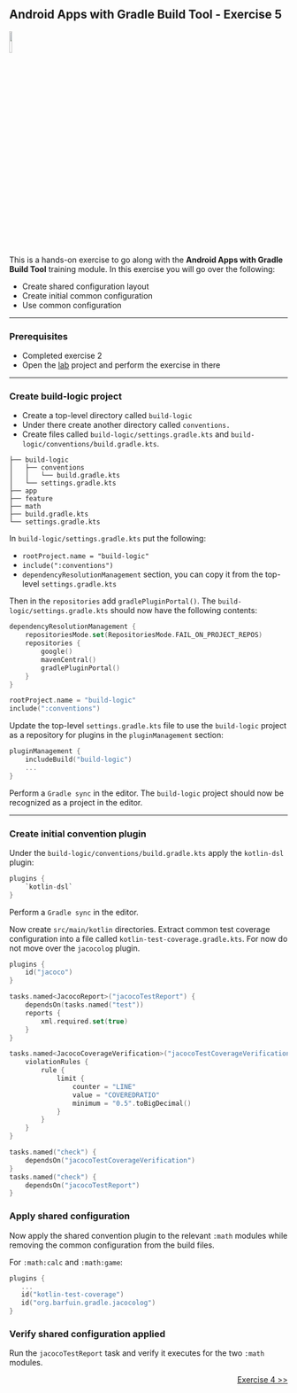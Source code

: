 ## Android Apps with Gradle Build Tool - Exercise 5

<p align="left">
<img width="10%" height="10%" src="https://user-images.githubusercontent.com/120980/174325546-8558160b-7f16-42cb-af0f-511849f22ebc.png">
</p>

This is a hands-on exercise to go along with the
**Android Apps with Gradle Build Tool** training module. In this exercise
you will go over the following:

* Create shared configuration layout
* Create initial common configuration
* Use common configuration

---
### Prerequisites

* Completed exercise 2
* Open the [lab](lab/) project and perform the exercise in there

---
### Create build-logic project

* Create a top-level directory called `build-logic`
* Under there create another directory called `conventions.`
* Create files called `build-logic/settings.gradle.kts` and `build-logic/conventions/build.gradle.kts`.

```
├── build-logic
│   ├── conventions
│   │   └── build.gradle.kts
│   └── settings.gradle.kts
├── app
├── feature
├── math
├── build.gradle.kts 
└── settings.gradle.kts
```

In `build-logic/settings.gradle.kts` put the following:
* `rootProject.name = "build-logic"`
* `include(":conventions")`
* `dependencyResolutionManagement` section, you can copy it from the top-level `settings.gradle.kts`

Then in the `repositories` add `gradlePluginPortal()`. The `build-logic/settings.gradle.kts`
should now have the following contents:

```kotlin
dependencyResolutionManagement {
    repositoriesMode.set(RepositoriesMode.FAIL_ON_PROJECT_REPOS)
    repositories {
        google()
        mavenCentral()
        gradlePluginPortal()
    }
}

rootProject.name = "build-logic"
include(":conventions")
```

Update the top-level `settings.gradle.kts` file to use the `build-logic` project
as a repository for plugins in the `pluginManagement` section:

```kotlin
pluginManagement {
    includeBuild("build-logic")
    ...
}
```

Perform a `Gradle sync` in the editor. The `build-logic` project should now be
recognized as a project in the editor.

---
### Create initial convention plugin

Under the `build-logic/conventions/build.gradle.kts` apply the `kotlin-dsl` plugin:

```kotlin
plugins {
    `kotlin-dsl`
}
```

Perform a `Gradle sync` in the editor.

Now create `src/main/kotlin` directories.
Extract common test coverage configuration into a file called `kotlin-test-coverage.gradle.kts`.
For now do not move over the `jacocolog` plugin.

```kotlin
plugins {
    id("jacoco")
}

tasks.named<JacocoReport>("jacocoTestReport") {
    dependsOn(tasks.named("test"))
    reports {
        xml.required.set(true)
    }
}

tasks.named<JacocoCoverageVerification>("jacocoTestCoverageVerification") {
    violationRules {
        rule {
            limit {
                counter = "LINE"
                value = "COVEREDRATIO"
                minimum = "0.5".toBigDecimal()
            }
        }
    }
}

tasks.named("check") {
    dependsOn("jacocoTestCoverageVerification")
}
tasks.named("check") {
    dependsOn("jacocoTestReport")
}
```

### Apply shared configuration

Now apply the shared convention plugin to the relevant `:math` modules while removing
the common configuration from the build files.

For `:math:calc` and `:math:game`:

```kotlin
plugins {
   ...
   id("kotlin-test-coverage")
   id("org.barfuin.gradle.jacocolog")
}
```

### Verify shared configuration applied

Run the `jacocoTestReport` task and verify it executes for the two `:math` modules.

<p align="right">
<a href="https://github.com/gradle/build-tool-training-exercises/tree/main/Android_Apps_with_Gradle_Build_Tool/exercise4">Exercise 4 >></a>
</p>
